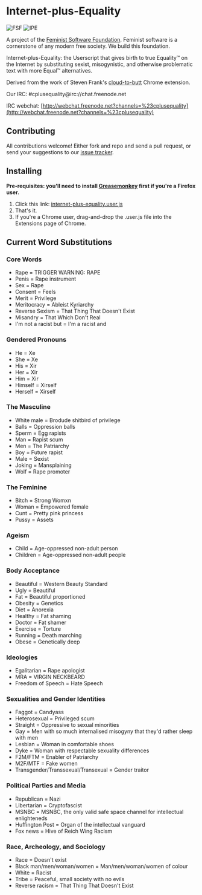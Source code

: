 Internet-plus-Equality
======================

  ![FSF](http://i.imgur.com/ZhTU8r3.png)
  ![IPE](http://i.imgur.com/PnFjHwO.png)

A project of the [Feminist Software Foundation](http://feministsoftwarefoundation.org/). Feminist software is a cornerstone of any modern free society. We build this foundation.

Internet-plus-Equality: the Userscript that gives birth to true Equality™ on the Internet by substituting sexist, misogynistic, and otherwise problematic text with more Equal™ alternatives.

Derived from the work of Steven Frank's [cloud-to-butt](https://github.com/panicsteve/cloud-to-butt) Chrome extension.

Our IRC: #cplusequality@irc://chat.freenode.net
 
IRC webchat: [http://webchat.freenode.net?channels=%23cplusequality](http://webchat.freenode.net?channels=%23cplusequality)


Contributing
------------

All contributions welcome!  Either fork and repo and send a pull request, or send your suggestions to our [issue tracker](https://github.com/Feminist-Software-Foundation/Internet-plus-Equality/issues).


Installing
----------

**Pre-requisites: you'll need to install [Greasemonkey](https://addons.mozilla.org/firefox/addon/greasemonkey/) first if you're a Firefox user.**

1. Click this link: [internet-plus-equality.user.js](https://github.com/Feminist-Software-Foundation/Internet-plus-Equality/raw/master/internet-plus-equality.user.js)
2. That's it.
3. If you're a Chrome user, drag-and-drop the .user.js file into the Extensions page of Chrome.

Current Word Substitutions
--------------------------

### Core Words
* Rape = TRIGGER WARNING: RAPE
* Penis = Rape instrument
* Sex = Rape
* Consent = Feels
* Merit = Privilege
* Meritocracy = Ableist Kyriarchy
* Reverse Sexism = That Thing That Doesn't Exist
* Misandry = That Which Don't Real
* I'm not a racist but = I'm a racist and

### Gendered Pronouns
* He = Xe
* She = Xe
* His = Xir
* Her = Xir
* Him = Xir
* Himself = Xirself
* Herself = Xirself

### The Masculine
* White male = Brodude shitbird of privilege
* Balls = Oppression balls
* Sperm = Egg rapists
* Man = Rapist scum
* Men = The Patriarchy
* Boy = Future rapist
* Male = Sexist
* Joking = Mansplaining
* Wolf = Rape promoter

### The Feminine
* Bitch = Strong Womxn
* Woman = Empowered female
* Cunt = Pretty pink princess
* Pussy = Assets

### Ageism
* Child = Age-oppressed non-adult person
* Children = Age-oppressed non-adult people

### Body Acceptance
* Beautiful = Western Beauty Standard
* Ugly = Beautiful
* Fat = Beautiful proportioned
* Obesity = Genetics
* Diet = Anorexia
* Healthy = Fat shaming
* Doctor = Fat shamer
* Exercise = Torture
* Running = Death marching
* Obese = Genetically deep

### Ideologies
* Egalitarian = Rape apologist
* MRA = VIRGIN NECKBEARD
* Freedom of Speech = Hate Speech

### Sexualities and Gender Identities
* Faggot = Candyass
* Heterosexual = Privileged scum
* Straight = Oppressive to sexual minorities
* Gay = Men with so much internalised misogyny that they'd rather sleep with men
* Lesbian = Woman in comfortable shoes
* Dyke = Woman with respectable sexuality differences
* F2M/FTM = Enabler of Patriarchy
* M2F/MTF = Fake women
* Transgender/Transsexual/Transexual = Gender traitor

### Political Parties and Media
* Republican = Nazi
* Libertarian = Cryptofascist
* MSNBC = MSNBC, the only valid safe space channel for intellectual enlighteneds
* Huffington Post = Organ of the intellectual vanguard
* Fox news = Hive of Reich Wing Racism

### Race, Archeology, and Sociology
* Race = Doesn't exist
* Black man/men/woman/women = Man/men/woman/women of colour
* White = Racist
* Tribe = Peaceful, small society with no evils
* Reverse racism = That Thing That Doesn't Exist
